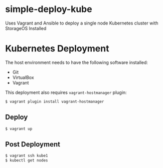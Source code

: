 # simple-deploy-kube
Uses Vagrant and Ansible to deploy a single node Kubernetes cluster with StorageOS Installed

# Kubernetes Deployment

The host environment needs to have the following software installed:

- Git
- VirtualBox
- Vagrant

This deployment also requires `vagrant-hostmanager` plugin:

```bash
$ vagrant plugin install vagrant-hostmanager
```

## Deploy

```bash
$ vagrant up
```

## Post Deployment

```bash
$ vagrant ssh kube1
$ kubectl get nodes
```
